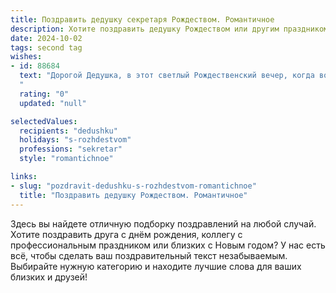 ```yaml
---
title: Поздравить дедушку секретаря Рождеством. Романтичное
description: Хотите поздравить дедушку Рождеством или другим праздником? Наш ИИ создаст незабываемое поздравление, а вы обязательно выделитесь среди других.  
date: 2024-10-02
tags: second tag
wishes:
- id: 88684
  text: "Дорогой Дедушка, в этот светлый Рождественский вечер, когда воздух наполнен чудом и волшебством, я хочу сказать тебе, как сильно я тебя люблю. Твоя преданность и забота – это та теплая искра, которая согревает моё сердце.  Пусть Рождество принесёт тебе мир, спокойствие и исполнение всех самых сокровенных желаний.  Ты – мой самый лучший секретарь, и не только в делах, но и в моей жизни, моей любви. С Рождеством!
  "
  rating: "0"
  updated: "null"

selectedValues:
  recipients: "dedushku"
  holidays: "s-rozhdestvom"
  professions: "sekretar"
  style: "romantichnoe"

links:
- slug: "pozdravit-dedushku-s-rozhdestvom-romantichnoe"
  title: "Поздравить дедушку Рождеством. Романтичное"
---
```


Здесь вы найдете отличную подборку поздравлений на любой случай.
Хотите поздравить друга с днём рождения, коллегу с профессиональным праздником или близких с Новым годом? У нас есть всё, чтобы сделать ваш поздравительный текст незабываемым. Выбирайте нужную категорию и находите лучшие слова для ваших близких и друзей!
